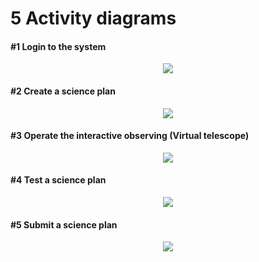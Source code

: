 # 5 Activity diagrams

#### #1 Login to the system

<p align="center">
  <img src="https://github.com/ICT-Mahidol/Gemini-2021/blob/tubtimgrob/tubtimgrob/design/tubtimgrob_activity_1.png" />
</p>

#### #2 Create a science plan

<p align="center">
  <img src="https://github.com/ICT-Mahidol/Gemini-2021/blob/tubtimgrob/tubtimgrob/design/tubtimgrob_activity_2.png" />
</p>

#### #3 Operate the interactive observing (Virtual telescope)

<p align="center">
  <img src="https://github.com/ICT-Mahidol/Gemini-2021/blob/tubtimgrob/tubtimgrob/design/tubtimgrob_activity_3.png" />
</p>

#### #4 Test a science plan

<p align="center">
  <img src="https://github.com/ICT-Mahidol/Gemini-2021/blob/tubtimgrob/tubtimgrob/design/tubtimgrob_activity_4.png" />
</p>

#### #5  Submit a science plan

<p align="center">
  <img src="https://github.com/ICT-Mahidol/Gemini-2021/blob/tubtimgrob/tubtimgrob/design/tubtimgrob_activity_5.png" />
</p>
